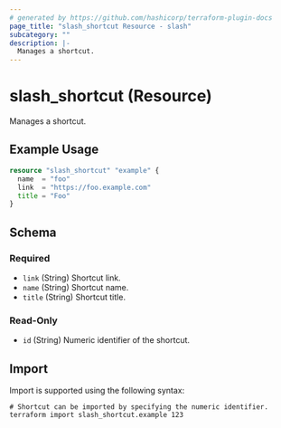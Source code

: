 ```yaml
---
# generated by https://github.com/hashicorp/terraform-plugin-docs
page_title: "slash_shortcut Resource - slash"
subcategory: ""
description: |-
  Manages a shortcut.
---
```


# slash_shortcut (Resource)

Manages a shortcut.

## Example Usage

```terraform
resource "slash_shortcut" "example" {
  name  = "foo"
  link  = "https://foo.example.com"
  title = "Foo"
}
```

<!-- schema generated by tfplugindocs -->
## Schema

### Required

- `link` (String) Shortcut link.
- `name` (String) Shortcut name.
- `title` (String) Shortcut title.

### Read-Only

- `id` (String) Numeric identifier of the shortcut.

## Import

Import is supported using the following syntax:

```shell
# Shortcut can be imported by specifying the numeric identifier.
terraform import slash_shortcut.example 123
```
